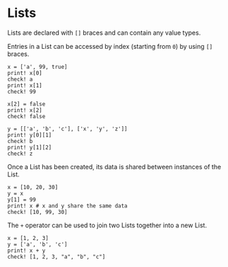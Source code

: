 # Lists

Lists are declared with `[]` braces and can contain any value types.

Entries in a List can be accessed by index (starting from `0`) by using `[]`
braces.

```koto
x = ['a', 99, true]
print! x[0]
check! a
print! x[1]
check! 99

x[2] = false
print! x[2]
check! false

y = [['a', 'b', 'c'], ['x', 'y', 'z']]
print! y[0][1] 
check! b
print! y[1][2] 
check! z
```

Once a List has been created, its data is shared between instances of the List.

```koto
x = [10, 20, 30]
y = x
y[1] = 99
print! x # x and y share the same data
check! [10, 99, 30]
```

The `+` operator can be used to join two Lists together into a new List.

```koto
x = [1, 2, 3]
y = ['a', 'b', 'c']
print! x + y
check! [1, 2, 3, "a", "b", "c"]
```
